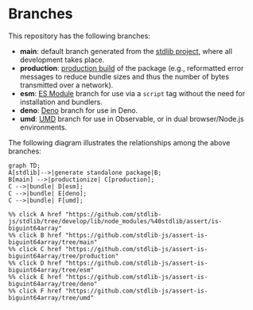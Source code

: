 <!--

@license Apache-2.0

Copyright (c) 2022 The Stdlib Authors.

Licensed under the Apache License, Version 2.0 (the "License");
you may not use this file except in compliance with the License.
You may obtain a copy of the License at

    http://www.apache.org/licenses/LICENSE-2.0

Unless required by applicable law or agreed to in writing, software
distributed under the License is distributed on an "AS IS" BASIS,
WITHOUT WARRANTIES OR CONDITIONS OF ANY KIND, either express or implied.
See the License for the specific language governing permissions and
limitations under the License.

-->

# Branches

This repository has the following branches:

-   **main**: default branch generated from the [stdlib project][stdlib-url], where all development takes place.
-   **production**: [production build][production-url] of the package (e.g., reformatted error messages to reduce bundle sizes and thus the number of bytes transmitted over a network).
-   **esm**: [ES Module][esm-url] branch for use via a `script` tag without the need for installation and bundlers.
-   **deno**: [Deno][deno-url] branch for use in Deno.
-   **umd**: [UMD][umd-url] branch for use in Observable, or in dual browser/Node.js environments.

The following diagram illustrates the relationships among the above branches:

```mermaid
graph TD;
A[stdlib]-->|generate standalone package|B;
B[main] -->|productionize| C[production];
C -->|bundle| D[esm];
C -->|bundle| E[deno];
C -->|bundle| F[umd];

%% click A href "https://github.com/stdlib-js/stdlib/tree/develop/lib/node_modules/%40stdlib/assert/is-biguint64array"
%% click B href "https://github.com/stdlib-js/assert-is-biguint64array/tree/main"
%% click C href "https://github.com/stdlib-js/assert-is-biguint64array/tree/production"
%% click D href "https://github.com/stdlib-js/assert-is-biguint64array/tree/esm"
%% click E href "https://github.com/stdlib-js/assert-is-biguint64array/tree/deno"
%% click F href "https://github.com/stdlib-js/assert-is-biguint64array/tree/umd"
```

[stdlib-url]: https://github.com/stdlib-js/stdlib/tree/develop/lib/node_modules/%40stdlib/assert/is-biguint64array
[production-url]: https://github.com/stdlib-js/assert-is-biguint64array/tree/production
[deno-url]: https://github.com/stdlib-js/assert-is-biguint64array/tree/deno
[umd-url]: https://github.com/stdlib-js/assert-is-biguint64array/tree/umd
[esm-url]: https://github.com/stdlib-js/assert-is-biguint64array/tree/esm